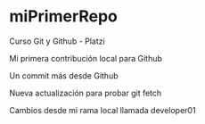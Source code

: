 # miPrimerRepo
Curso Git y Github - Platzi

Mi primera contribución local para Github

Un commit más desde Github

Nueva actualización para probar git fetch

Cambios desde mi rama local llamada developer01